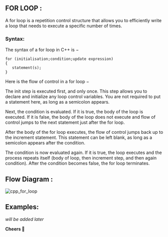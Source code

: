 ## FOR LOOP :

A for loop is a repetition control structure that allows you to efficiently write a loop that needs to execute a specific number of times.

### Syntax:

The syntax of a for loop in C++ is −

````
for (initialisation;condition;update expression)
{
   statement(s);
}
````

Here is the flow of control in a for loop −

The init step is executed first, and only once. This step allows you to declare and initialize any loop control variables. You are not required to put a statement here, as long as a semicolon appears.

Next, the condition is evaluated. If it is true, the body of the loop is executed. If it is false, the body of the loop does not execute and flow of control jumps to the next statement just after the for loop.

After the body of the for loop executes, the flow of control jumps back up to the increment statement. This statement can be left blank, as long as a semicolon appears after the condition.

The condition is now evaluated again. If it is true, the loop executes and the process repeats itself (body of loop, then increment step, and then again condition). After the condition becomes false, the for loop terminates.

## Flow Diagram :

![cpp_for_loop](https://user-images.githubusercontent.com/35162705/47102141-89c34c00-d259-11e8-98f6-f79748b455f1.jpg)

## Examples:

_will be added later_

**Cheers :beers:**
